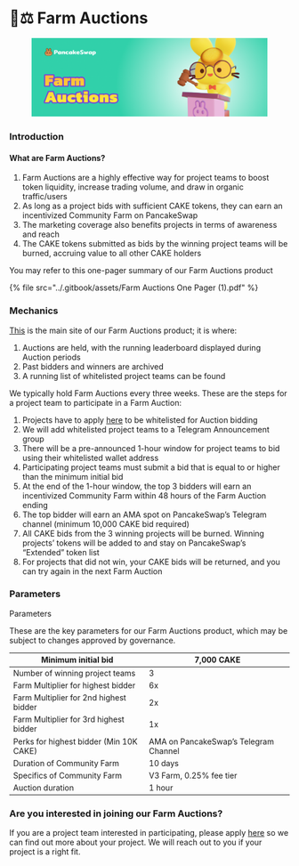 # 🧑⚖ Farm Auctions

<figure><img src="../.gitbook/assets/Farm Auctions.png" alt=""><figcaption></figcaption></figure>

### Introduction

#### What are Farm Auctions?

1. Farm Auctions are a highly effective way for project teams to boost token liquidity, increase trading volume, and draw in organic traffic/users
2. As long as a project bids with sufficient CAKE tokens, they can earn an incentivized Community Farm on PancakeSwap
3. The marketing coverage also benefits projects in terms of awareness and reach&#x20;
4. The CAKE tokens submitted as bids by the winning project teams will be burned, accruing value to all other CAKE holders

You may refer to this one-pager summary of our Farm Auctions product

{% file src="../.gitbook/assets/Farm Auctions One Pager (1).pdf" %}

### Mechanics

[This](https://pancakeswap.finance/farms/auction) is the main site of our Farm Auctions product; it is where:

1. Auctions are held, with the running leaderboard displayed during Auction periods
2. Past bidders and winners are archived
3. A running list of whitelisted project teams can be found

We typically hold Farm Auctions every three weeks. These are the steps for a project team to participate in a Farm Auction:

1. Projects have to apply [here](https://docs.google.com/forms/d/e/1FAIpQLSfQNsAfh98SAfcqJKR3is2hdvMRdnvfd2F3Hql96vXHgIi3Bw/viewform) to be whitelisted for Auction bidding
2. We will add whitelisted project teams to a Telegram Announcement group
3. There will be a pre-announced 1-hour window for project teams to bid using their whitelisted wallet address
4. Participating project teams must submit a bid that is equal to or higher than the minimum initial bid
5. At the end of the 1-hour window, the top 3 bidders will earn an incentivized Community Farm within 48 hours of the Farm Auction ending
6. The top bidder will earn an AMA spot on PancakeSwap’s Telegram channel (minimum 10,000 CAKE bid required)
7. All CAKE bids from the 3 winning projects will be burned. Winning projects’ tokens will be added to and stay on PancakeSwap’s “Extended” token list
8. For projects that did not win, your CAKE bids will be returned, and you can try again in the next Farm Auction

### Parameters

Parameters

These are the key parameters for our Farm Auctions product, which may be subject to changes approved by governance.

| Minimum initial bid                     | 7,000 CAKE                            |
| --------------------------------------- | ------------------------------------- |
| Number of winning project teams         | 3                                     |
| Farm Multiplier for highest bidder      | 6x                                    |
| Farm Multiplier for 2nd highest bidder  | 2x                                    |
| Farm Multiplier for 3rd highest bidder  | 1x                                    |
| Perks for highest bidder (Min 10K CAKE) | AMA on PancakeSwap’s Telegram Channel |
| Duration of Community Farm              | 10 days                               |
| Specifics of Community Farm             | V3 Farm, 0.25% fee tier               |
| Auction duration                        | 1 hour                                |

### Are you interested in joining our Farm Auctions?

If you are a project team interested in participating, please apply [here](https://docs.google.com/forms/d/e/1FAIpQLSfQNsAfh98SAfcqJKR3is2hdvMRdnvfd2F3Hql96vXHgIi3Bw/viewform) so we can find out more about your project. We will reach out to you if your project is a right fit.

